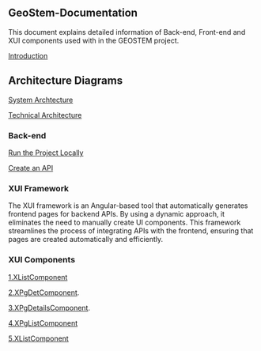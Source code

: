 ## GeoStem-Documentation
This document explains detailed information of Back-end, Front-end and XUI components used with in the GEOSTEM project.

[Introduction](https://github.com/mariaphilo2024/GeoStem-Documentation/blob/main/Introduction/Introducion.md)

## Architecture Diagrams
[System Archtecture](https://github.com/mariaphilo2024/GeoStem-Documentation/blob/main/images/SystemArchitecture.md)

[Technical Architecture](https://github.com/mariaphilo2024/GeoStem-Documentation/blob/main/images/TechnicalArchitecture.md)

### Back-end
[Run the Project Locally](https://github.com/mariaphilo2024/GeoStem-Documentation/blob/main/Back-end/RunProjectLocally.md)

[Create an API](https://github.com/mariaphilo2024/GeoStem-Documentation/blob/main/Back-end/CreateAnAPI.md)

### XUI Framework
The XUI framework is an Angular-based tool that automatically generates frontend pages for backend APIs. By using a dynamic approach, it eliminates the need to manually create UI components. This framework streamlines the process of integrating APIs with the frontend, ensuring that pages are created automatically and efficiently.
### XUI Components
[1.XListComponent](https://github.com/mariaphilo2024/GeoStem-Documentation/blob/main/XUIComponents/XListComponent.md)

[2.XPgDetComponent](https://github.com/mariaphilo2024/GeoStem-Documentation/blob/main/XPgDetComponent.md).

[3.XPgDetailsComponent](https://github.com/mariaphilo2024/GeoStem-Documentation/blob/main/XPgDetailsComponent.md).

[4.XPgListComponent](https://github.com/mariaphilo2024/GeoStem-Documentation/blob/main/XUIComponents/XPgListComponent.md)

[5.XListComponent](https://github.com/mariaphilo2024/GeoStem-Documentation/blob/main/XListComponent.md)


